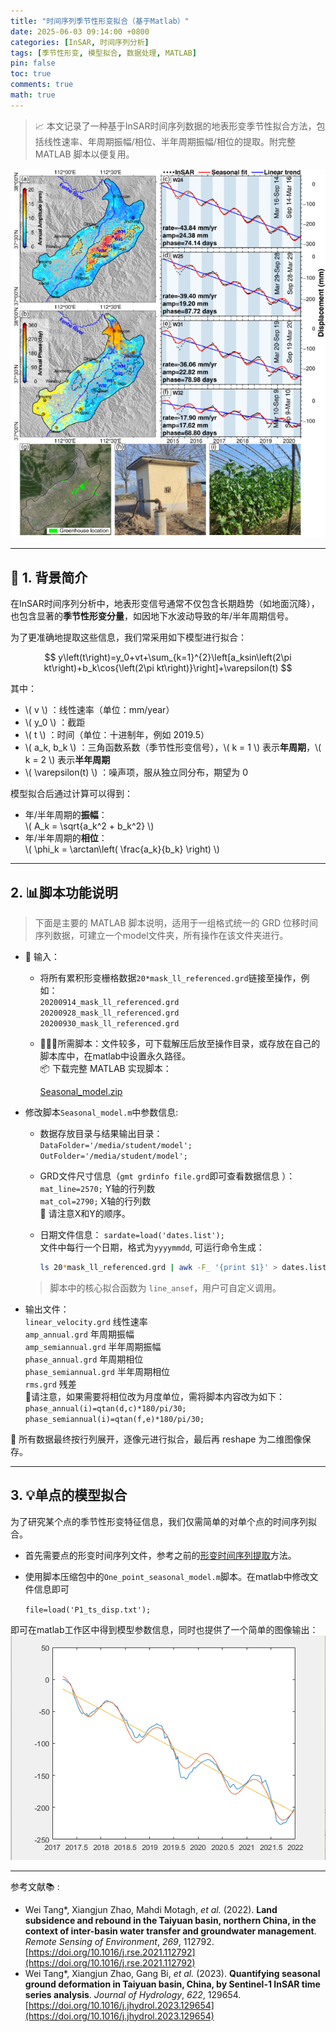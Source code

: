```yaml
---
title: "时间序列季节性形变拟合（基于Matlab）"
date: 2025-06-03 09:14:00 +0800
categories: [InSAR, 时间序列分析]
tags: [季节性形变, 模型拟合, 数据处理, MATLAB]
pin: false
toc: true
comments: true
math: true
---
```


>  📈 本文记录了一种基于InSAR时间序列数据的地表形变季节性拟合方法，包括线性速率、年周期振幅/相位、半年周期振幅/相位的提取。附完整 MATLAB 脚本以便复用。

![模型拟合](/assets/img/picture/modelfit1.png)

---

## 📌 1. 背景简介

在InSAR时间序列分析中，地表形变信号通常不仅包含长期趋势（如地面沉降），也包含显著的**季节性形变分量**，如因地下水波动导致的年/半年周期信号。

为了更准确地提取这些信息，我们常采用如下模型进行拟合：

$$
y\left(t\right)=y_0+vt+\sum_{k=1}^{2}\left[a_ksin\left(2\pi kt\right)+b_k\cos{\left(2\pi kt\right)}\right]+\varepsilon(t)
$$

其中：
- \\( v \\) ：线性速率（单位：mm/year）
- \\( y_0 \\) ：截距
- \\( t \\) ：时间（单位：十进制年，例如 2019.5）
- \\( a_k, b_k \\) ：三角函数系数（季节性形变信号），\\( k = 1 \\) 表示**年周期**，\\( k = 2 \\) 表示**半年周期**
- \\( \varepsilon(t) \\) ：噪声项，服从独立同分布，期望为 0

模型拟合后通过计算可以得到：

- 年/半年周期的**振幅**：  
  \\( A_k = \sqrt{a_k^2 + b_k^2} \\)  
- 年/半年周期的**相位**：  
  \\( \phi_k = \arctan\left( \frac{a_k}{b_k} \right) \\)

---

## 2. 📊脚本功能说明

> 下面是主要的 MATLAB 脚本说明，适用于一组格式统一的 GRD 位移时间序列数据，可建立一个model文件夹，所有操作在该文件夹进行。

- 📄 输入：
  - 将所有累积形变栅格数据`20*mask_ll_referenced.grd`链接至操作，例如：<br>
    `20200914_mask_ll_referenced.grd`<br>
    `20200928_mask_ll_referenced.grd`<br>
    `20200930_mask_ll_referenced.grd`<br>
  - 🌟🌟🌟所需脚本：文件较多，可下载解压后放至操作目录，或存放在自己的脚本库中，在matlab中设置永久路径。<br>
  📦 下载完整 MATLAB 实现脚本：
  
    [Seasonal_model.zip](/assets/files/seasonal_model.zip)

- 修改脚本`Seasonal_model.m`中参数信息:

  - 数据存放目录与结果输出目录：<br>
    `DataFolder='/media/student/model';`<br>
    `OutFolder='/media/student/model';`
    
  - GRD文件尺寸信息（`gmt grdinfo file.grd`即可查看数据信息 ）：<br>
    `mat_line=2570;` Y轴的行列数<br>
    `mat_col=2790;` X轴的行列数<br>
    🌟 请注意X和Y的顺序。

  - 日期文件信息：
    `sardate=load('dates.list');`<br>
    文件中每行一个日期，格式为`yyyymmdd`, 可运行命令生成：
    ```bash
    ls 20*mask_ll_referenced.grd | awk -F_ '{print $1}' > dates.list
    ```
  > 脚本中的核心拟合函数为 `line_ansef`，用户可自定义调用。

- 输出文件：<br>
    `linear_velocity.grd`  线性速率<br>
    `amp_annual.grd`  年周期振幅<br>
    `amp_semiannual.grd` 半年周期振幅<br>
    `phase_annual.grd` 年周期相位<br>
    `phase_semiannual.grd` 半年周期相位<br>
    `rms.grd` 残差<br>
    🌟请注意，如果需要将相位改为月度单位，需将脚本内容改为如下：
      `phase_annual(i)=qtan(d,c)*180/pi/30;` <br>
      `phase_semiannual(i)=qtan(f,e)*180/pi/30;`

🧠 所有数据最终按行列展开，逐像元进行拟合，最后再 reshape 为二维图像保存。

---

## 3. 💡单点的模型拟合

为了研究某个点的季节性形变特征信息，我们仅需简单的对单个点的时间序列拟合。

- 首先需要点的形变时间序列文件，参考之前的[形变时间序列提取](/posts/InSAR-timeseries/#10--形变时间序列提取)方法。

- 使用脚本压缩包中的`One_point_seasonal_model.m`脚本。在matlab中修改文件信息即可

  `file=load('P1_ts_disp.txt');`

即可在matlab工作区中得到模型参数信息，同时也提供了一个简单的图像输出：
![模型拟合](/assets/img/picture/modelfit2.png)

---

参考文献📚 :
- Wei Tang\*, Xiangjun Zhao, Mahdi Motagh, *et al.* (2022). **Land subsidence and rebound in the Taiyuan basin, northern China, in the context of inter-basin water transfer and groundwater management**. *Remote Sensing of Environment*, *269*, 112792. [https://doi.org/10.1016/j.rse.2021.112792](https://doi.org/10.1016/j.rse.2021.112792)
- Wei Tang\*, Xiangjun Zhao, Gang Bi, *et al.* (2023). **Quantifying seasonal ground deformation in Taiyuan basin, China, by Sentinel-1 InSAR time series analysis**. *Journal of Hydrology*, *622*, 129654. [https://doi.org/10.1016/j.jhydrol.2023.129654](https://doi.org/10.1016/j.jhydrol.2023.129654)
  
  






